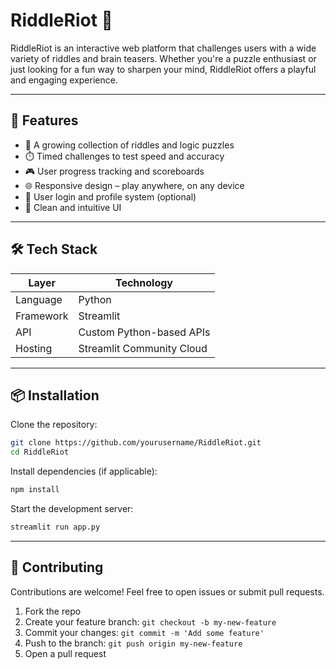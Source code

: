 # RiddleRiot 🧠

RiddleRiot is an interactive web platform that challenges users with a wide variety of riddles and brain teasers. Whether you're a puzzle enthusiast or just looking for a fun way to sharpen your mind, RiddleRiot offers a playful and engaging experience.

---

## 🚀 Features

- 🧩 A growing collection of riddles and logic puzzles
- ⏱️ Timed challenges to test speed and accuracy
- 🎮 User progress tracking and scoreboards
- 🌐 Responsive design – play anywhere, on any device
- 🔐 User login and profile system (optional)
- 🎨 Clean and intuitive UI

---

## 🛠️ Tech Stack

| Layer        | Technology                |
|--------------|----------------------------|
| Language     | Python                     |
| Framework    | Streamlit                  |
| API          | Custom Python-based APIs   |
| Hosting      | Streamlit Community Cloud  |

---

## 📦 Installation

Clone the repository:

```bash
git clone https://github.com/yourusername/RiddleRiot.git
cd RiddleRiot
````

Install dependencies (if applicable):

```bash
npm install
```

Start the development server:

```bash
streamlit run app.py
```

---

## 🤝 Contributing

Contributions are welcome! Feel free to open issues or submit pull requests.

1. Fork the repo
2. Create your feature branch: `git checkout -b my-new-feature`
3. Commit your changes: `git commit -m 'Add some feature'`
4. Push to the branch: `git push origin my-new-feature`
5. Open a pull request
